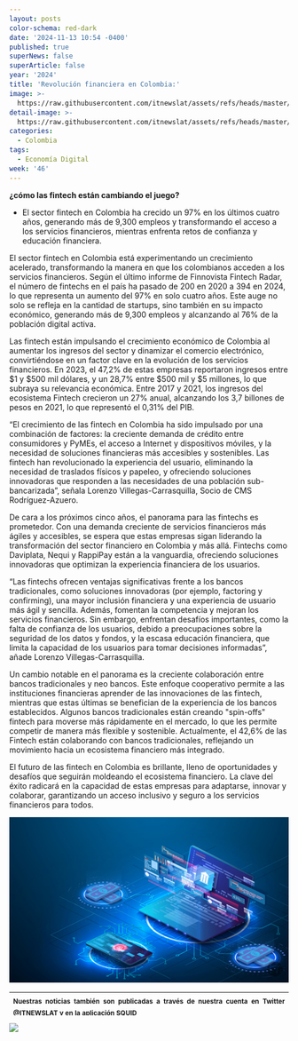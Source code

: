 ```yaml
---
layout: posts
color-schema: red-dark
date: '2024-11-13 10:54 -0400'
published: true
superNews: false
superArticle: false
year: '2024'
title: 'Revolución financiera en Colombia:'
image: >-
  https://raw.githubusercontent.com/itnewslat/assets/refs/heads/master/img/540x320/finanzas-seguras-p.jpg
detail-image: >-
  https://raw.githubusercontent.com/itnewslat/assets/refs/heads/master/img/1024x680/finanzas-seguras-g.jpg
categories:
  - Colombia
tags:
  - Economía Digital
week: '46'
---
```

**¿cómo las fintech están cambiando el juego?**

- El sector fintech en Colombia ha crecido un 97% en los últimos cuatro años, generando más de 9,300 empleos y transformando el acceso a los servicios financieros, mientras enfrenta retos de confianza y educación financiera.

El sector fintech en Colombia está experimentando un crecimiento acelerado, transformando la manera en que los colombianos acceden a los servicios financieros. Según el último informe de Finnovista Fintech Radar, el número de fintechs en el país ha pasado de 200 en 2020 a 394 en 2024, lo que representa un aumento del 97% en solo cuatro años. Este auge no solo se refleja en la cantidad de startups, sino también en su impacto económico, generando más de 9,300 empleos y alcanzando al 76% de la población digital activa.

Las fintech están impulsando el crecimiento económico de Colombia al aumentar los ingresos del sector y dinamizar el comercio electrónico, convirtiéndose en un factor clave en la evolución de los servicios financieros. En 2023, el 47,2% de estas empresas reportaron ingresos entre $1 y $500 mil dólares, y un 28,7% entre $500 mil y $5 millones, lo que subraya su relevancia económica. Entre 2017 y 2021, los ingresos del ecosistema Fintech crecieron un 27% anual, alcanzando los 3,7 billones de pesos en 2021, lo que representó el 0,31% del PIB.

“El crecimiento de las fintech en Colombia ha sido impulsado por una combinación de factores: la creciente demanda de crédito entre consumidores y PyMEs, el acceso a Internet y dispositivos móviles, y la necesidad de soluciones financieras más accesibles y sostenibles. Las fintech han revolucionado la experiencia del usuario, eliminando la necesidad de traslados físicos y papeleo, y ofreciendo soluciones innovadoras que responden a las necesidades de una población sub-bancarizada”, señala Lorenzo Villegas-Carrasquilla, Socio de CMS Rodríguez-Azuero.

De cara a los próximos cinco años, el panorama para las fintechs es prometedor. Con una demanda creciente de servicios financieros más ágiles y accesibles, se espera que estas empresas sigan liderando la transformación del sector financiero en Colombia y más allá. Fintechs como Daviplata, Nequi y RappiPay están a la vanguardia, ofreciendo soluciones innovadoras que optimizan la experiencia financiera de los usuarios.

“Las fintechs ofrecen ventajas significativas frente a los bancos tradicionales, como soluciones innovadoras (por ejemplo, factoring y confirming), una mayor inclusión financiera y una experiencia de usuario más ágil y sencilla. Además, fomentan la competencia y mejoran los servicios financieros. Sin embargo, enfrentan desafíos importantes, como la falta de confianza de los usuarios, debido a preocupaciones sobre la seguridad de los datos y fondos, y la escasa educación financiera, que limita la capacidad de los usuarios para tomar decisiones informadas”, añade Lorenzo Villegas-Carrasquilla.

Un cambio notable en el panorama es la creciente colaboración entre bancos tradicionales y neo bancos. Este enfoque cooperativo permite a las instituciones financieras aprender de las innovaciones de las fintech, mientras que estas últimas se benefician de la experiencia de los bancos establecidos. Algunos bancos tradicionales están creando "spin-offs" fintech para moverse más rápidamente en el mercado, lo que les permite competir de manera más flexible y sostenible. Actualmente, el 42,6% de las Fintech están colaborando con bancos tradicionales, reflejando un movimiento hacia un ecosistema financiero más integrado.

El futuro de las fintech en Colombia es brillante, lleno de oportunidades y desafíos que seguirán moldeando el ecosistema financiero. La clave del éxito radicará en la capacidad de estas empresas para adaptarse, innovar y colaborar, garantizando un acceso inclusivo y seguro a los servicios financieros para todos.

![](https://raw.githubusercontent.com/itnewslat/assets/refs/heads/master/img/540x320/finanzas-seguras-p.jpg)

<table style="height: 42px;" width="569">
<tbody>
<tr>
<td style="text-align: justify;"><sub><strong>Nuestras noticias también son publicadas a través de nuestra cuenta en Twitter <a href="https://twitter.com/itnewslat?lang=es">@ITNEWSLAT</a> y en la aplicación <a href="https://squidapp.co/en/">SQUID</a></strong></sub></td>
</tr>
</tbody>
</table>

<img src="https://tracker.metricool.com/c3po.jpg?hash=56f88a41e39ab42c063cc51676587a04"/>